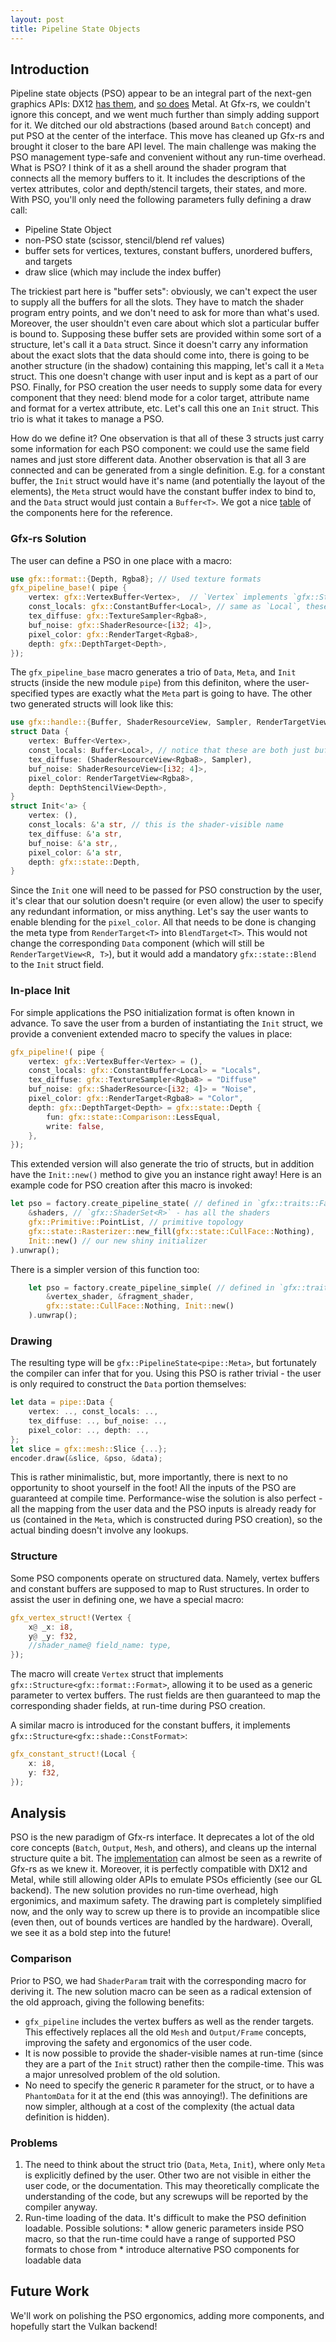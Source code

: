 ```yaml
---
layout: post
title: Pipeline State Objects
---
```


## Introduction

Pipeline state objects (PSO) appear to be an integral part of the next-gen graphics APIs: DX12 [has them](https://msdn.microsoft.com/en-us/library/windows/desktop/dn899196%28v=vs.85%29.aspx), and [so does](https://developer.apple.com/library/ios/documentation/Metal/Reference/MTLRenderPipelineState_Ref/index.html) Metal. At Gfx-rs, we couldn't ignore this concept, and we went much further than simply adding support for it. We ditched our old abstractions (based around `Batch` concept) and put PSO at the center of the interface. This move has cleaned up Gfx-rs and brought it closer to the bare API level. The main challenge was making the PSO management type-safe and convenient without any run-time overhead.
What is PSO? I think of it as a shell around the shader program that connects all the memory buffers to it. It includes the descriptions of the vertex attributes, color and depth/stencil targets, their states, and more. With PSO, you'll only need the following parameters fully defining a draw call:

 - Pipeline State Object
 - non-PSO state (scissor, stencil/blend ref values)
 - buffer sets for vertices, textures, constant buffers, unordered buffers, and targets
 - draw slice (which may include the index buffer)

The trickiest part here is "buffer sets": obviously, we can't expect the user to supply all the buffers for all the slots. They have to match the shader program entry points, and we don't need to ask for more than what's used. Moreover, the user shouldn't even care about which slot a particular buffer is bound to. Supposing these buffer sets are provided within some sort of a structure, let's call it a `Data` struct. Since it doesn't carry any information about the exact slots that the data should come into, there is going to be another structure (in the shadow) containing this mapping, let's call it a `Meta` struct. This one doesn't change with user input and is kept as a part of our PSO. Finally, for PSO creation the user needs to supply some data for every component that they need: blend mode for a color target, attribute name and format for a vertex attribute, etc. Let's call this one an `Init` struct. This trio is what it takes to manage a PSO.

How do we define it? One observation is that all of these 3 structs just carry some information for each PSO component: we could use the same field names and just store different data. Another observation is that all 3 are connected and can be generated from a single definition. E.g. for a constant buffer, the `Init` struct would have it's name (and potentially the layout of the elements), the `Meta` struct would have the constant buffer index to bind to, and the `Data` struct would just contain a `Buffer<T>`. We got a nice [table](https://github.com/gfx-rs/gfx/pull/828#issuecomment-160241713) of the components here for the reference.

### Gfx-rs Solution
The user can define a PSO in one place with a macro:
```rust
use gfx::format::{Depth, Rgba8}; // Used texture formats
gfx_pipeline_base!( pipe {
    vertex: gfx::VertexBuffer<Vertex>,  // `Vertex` implements `gfx::Structure`
    const_locals: gfx::ConstantBuffer<Local>, // same as `Local`, these are formatted structs
    tex_diffuse: gfx::TextureSampler<Rgba8>,
    buf_noise: gfx::ShaderResource<[i32; 4]>,
    pixel_color: gfx::RenderTarget<Rgba8>,
    depth: gfx::DepthTarget<Depth>,
});
```
The `gfx_pipeline_base` macro generates a trio of `Data`, `Meta`, and `Init` structs (inside the new module `pipe`) from this definiton, where the user-specified types are exactly what the `Meta` part is going to have. The other two generated structs will look like this:
```rust
use gfx::handle::{Buffer, ShaderResourceView, Sampler, RenderTargetView, DepthStencilView};
struct Data {
    vertex: Buffer<Vertex>,
    const_locals: Buffer<Local>, // notice that these are both just buffer handles
    tex_diffuse: (ShaderResourceView<Rgba8>, Sampler),
    buf_noise: ShaderResourceView<[i32; 4]>,
    pixel_color: RenderTargetView<Rgba8>,
    depth: DepthStencilView<Depth>,
}
struct Init<'a> {
    vertex: (),
    const_locals: &'a str, // this is the shader-visible name
    tex_diffuse: &'a str,
    buf_noise: &'a str,,
    pixel_color: &'a str,
    depth: gfx::state::Depth,
}
```
Since the `Init` one will need to be passed for PSO construction by the user, it's clear that our solution doesn't require (or even allow) the user to specify any redundant information, or miss anything. Let's say the user wants to enable blending for the `pixel_color`. All that needs to be done is changing the meta type from `RenderTarget<T>` into `BlendTarget<T>`. This would not change the corresponding `Data` component (which will still be `RenderTargetView<R, T>`), but it would add a mandatory `gfx::state::Blend` to the `Init` struct field.

### In-place Init
For simple applications the PSO initialization format is often known in advance. To save the user from a burden of instantiating the `Init` struct, we provide a convenient extended macro to specify the values in place:
```rust
gfx_pipeline!( pipe {
    vertex: gfx::VertexBuffer<Vertex> = (),
    const_locals: gfx::ConstantBuffer<Local> = "Locals",
    tex_diffuse: gfx::TextureSampler<Rgba8> = "Diffuse"
    buf_noise: gfx::ShaderResource<[i32; 4]> = "Noise",
    pixel_color: gfx::RenderTarget<Rgba8> = "Color",
    depth: gfx::DepthTarget<Depth> = gfx::state::Depth {
        fun: gfx::state::Comparison::LessEqual,
        write: false,
    },
});
```
This extended version will also generate the trio of structs, but in addition have the `Init::new()` method to give you an instance right away! Here is an example code for PSO creation after this macro is invoked:
```rust
let pso = factory.create_pipeline_state( // defined in `gfx::traits::FactoryExt`
    &shaders, // `gfx::ShaderSet<R>` - has all the shaders
    gfx::Primitive::PointList, // primitive topology
    gfx::state::Rasterizer::new_fill(gfx::state::CullFace::Nothing),
    Init::new() // our new shiny initializer
).unwrap();
```
There is a simpler version of this function too:
```rust
    let pso = factory.create_pipeline_simple( // defined in `gfx::traits::FactoryExt`
        &vertex_shader, &fragment_shader,
        gfx::state::CullFace::Nothing, Init::new()
    ).unwrap();
```

### Drawing
The resulting type will be `gfx::PipelineState<pipe::Meta>`, but fortunately the compiler can infer that for you. Using this PSO is rather trivial - the user is only required to construct the `Data` portion themselves:
```rust
let data = pipe::Data {
    vertex: .., const_locals: ..,
    tex_diffuse: .., buf_noise: ..,
    pixel_color: .., depth: ..,
};
let slice = gfx::mesh::Slice {...};
encoder.draw(&slice, &pso, &data);
```
This is rather minimalistic, but, more importantly, there is next to no opportunity to shoot yourself in the foot! All the inputs of the PSO are guaranteed at compile time. Performance-wise the solution is also perfect - all the mapping from the user data and the PSO inputs is already ready for us (contained in the `Meta`, which is constructed during PSO creation), so the actual binding doesn't involve any lookups.

### Structure
Some PSO components operate on structured data. Namely, vertex buffers and constant buffers are supposed to map to Rust structures. In order to assist the user in defining one, we have a special macro:
```rust
gfx_vertex_struct!(Vertex {
    x@ _x: i8,
    y@ _y: f32,
    //shader_name@ field_name: type,
});
```
The macro will create `Vertex` struct that implements `gfx::Structure<gfx::format::Format>`, allowing it to be used as a generic parameter to vertex buffers. The rust fields are then guaranteed to map the corresponding shader fields, at run-time during PSO creation.

A similar macro is introduced for the constant buffers, it implements `gfx::Structure<gfx::shade::ConstFormat>`:
```rust
gfx_constant_struct!(Local {
    x: i8,
    y: f32,
});
```

## Analysis
PSO is the new paradigm of Gfx-rs interface. It deprecates a lot of the old core concepts (`Batch`, `Output`, `Mesh`, and others), and cleans up the internal structure quite a bit. The [implementation](https://github.com/gfx-rs/gfx/pull/828) can almost be seen as a rewrite of Gfx-rs as we knew it. Moreover, it is perfectly compatible with DX12 and Metal, while still allowing older APIs to emulate PSOs efficiently (see our GL backend).
The new solution provides no run-time overhead, high ergonimics, and maximum safety. The drawing part is completely simplified now, and the only way to screw up there is to provide an incompatible slice (even then, out of bounds vertices are handled by the hardware). Overall, we see it as a bold step into the future!

### Comparison
Prior to PSO, we had `ShaderParam` trait with the corresponding macro for deriving it. The new solution macro can be seen as a radical extension of the old approach, giving the following benefits:

  * `gfx_pipeline` includes the vertex buffers as well as the render targets. This effectively replaces all the old `Mesh` and `Output/Frame` concepts, improving the safety and ergonomics of the user code.
  * It is now possible to provide the shader-visible names at run-time (since they are a part of the `Init` struct) rather then the compile-time. This was a major unresolved problem of the old solution.
  * No need to specify the generic `R` parameter for the struct, or to have a `PhantomData` for it at the end (this was annoying!). The definitions are now simpler, although at a cost of the complexity (the actual data definition is hidden).

### Problems
  1. The need to think about the struct trio (`Data`, `Meta`, `Init`), where only `Meta` is explicitly defined by the user. Other two are not visible in either the user code, or the documentation. This may theoretically complicate the understanding of the code, but any screwups will be reported by the compiler anyway.
  2. Run-time loading of the data. It's difficult to make the PSO definition loadable. Possible solutions:
    * allow generic parameters inside PSO macro, so that the run-time could have a range of supported PSO formats to chose from
    * introduce alternative PSO components for loadable data

## Future Work
We'll work on polishing the PSO ergonomics, adding more components, and hopefully start the Vulkan backend!
